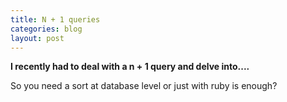```yaml
---
title: N + 1 queries
categories: blog
layout: post
---
```


**I recently had to deal with a n + 1 query and delve into....**

So you need a sort at database level or just with ruby is enough?